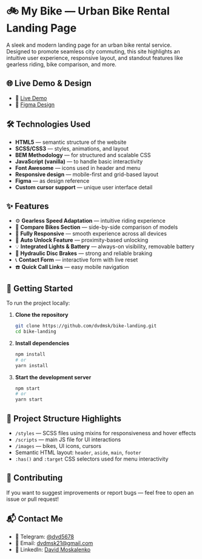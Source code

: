 # 🚲 My Bike — Urban Bike Rental Landing Page

A sleek and modern landing page for an urban bike rental service.  
Designed to promote seamless city commuting, this site highlights an intuitive user experience, responsive layout, and standout features like gearless riding, bike comparison, and more.

## 🌐 Live Demo & Design

- 🔗 [Live Demo](https://dvdmsk.github.io/bike-landing/)
- 🎨 [Figma Design](https://www.figma.com/file/NZQAIydtHo5QkINyGLHNcq/BIKE-New-Version?node-id=0%3A1)

## 🛠️ Technologies Used

- **HTML5** — semantic structure of the website  
- **SCSS/CSS3** — styles, animations, and layout  
- **BEM Methodology** — for structured and scalable CSS  
- **JavaScript (vanilla)** — to handle basic interactivity  
- **Font Awesome** — icons used in header and menu  
- **Responsive design** — mobile-first and grid-based layout  
- **Figma** — as design reference  
- **Custom cursor support** — unique user interface detail

## ✨ Features

- ⚙️ **Gearless Speed Adaptation** — intuitive riding experience  
- 🔄 **Compare Bikes Section** — side-by-side comparison of models  
- 📱 **Fully Responsive** — smooth experience across all devices  
- 🔐 **Auto Unlock Feature** — proximity-based unlocking  
- 💡 **Integrated Lights & Battery** — always-on visibility, removable battery  
- 🛑 **Hydraulic Disc Brakes** — strong and reliable braking  
- 📞 **Contact Form** — interactive form with live reset  
- ☎️ **Quick Call Links** — easy mobile navigation  

## 🚀 Getting Started

To run the project locally:

1. **Clone the repository**

    ```bash
    git clone https://github.com/dvdmsk/bike-landing.git
    cd bike-landing
    ```

2. **Install dependencies**

    ```bash
    npm install
    # or
    yarn install
    ```

3. **Start the development server**

    ```bash
    npm start
    # or
    yarn start
    ```

## 📁 Project Structure Highlights

- `/styles` — SCSS files using mixins for responsiveness and hover effects  
- `/scripts` — main JS file for UI interactions  
- `/images` — bikes, UI icons, cursors  
- Semantic HTML layout: `header`, `aside`, `main`, `footer`  
- `:has()` and `:target` CSS selectors used for menu interactivity  

## 🤝 Contributing

If you want to suggest improvements or report bugs — feel free to open an issue or pull request!

## 📬 Contact Me

- 💬 Telegram: [@dvd5678](https://t.me/dvd5678)  
- 📧 Email: [dvdmsk21@gmail.com](mailto:dvdmsk21@gmail.com)  
- 💼 LinkedIn: [David Moskalenko](https://www.linkedin.com/in/david-moskalenko-0a68051b8)
